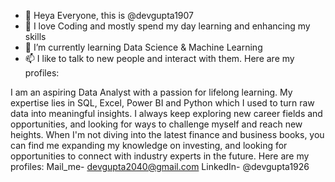 - 👋 Heya Everyone, this is @devgupta1907
- 👀 I love Coding and mostly spend my day learning and enhancing my skills
- 🌱 I’m currently learning Data Science & Machine Learning
- 📫 I like to talk to new people and interact with them. Here are my profiles:
      
      
      
I am an aspiring Data Analyst with a passion for lifelong learning.
My expertise lies in SQL, Excel, Power BI and Python which I used to turn raw data into meaningful insights.
I always keep exploring new career fields and opportunities, and looking for ways to challenge myself and reach new heights.
When I'm not diving into the latest finance and business books, you can find me expanding my knowledge on investing, and looking for opportunities to connect with industry experts in the future.
Here are my profiles:
      Mail_me- devgupta2040@gmail.com
      LinkedIn- @devgupta1926

<!---
devgupta1907/devgupta1907 is a ✨ special ✨ repository because its `README.md` (this file) appears on your GitHub profile.
You can click the Preview link to take a look at your changes.
--->
